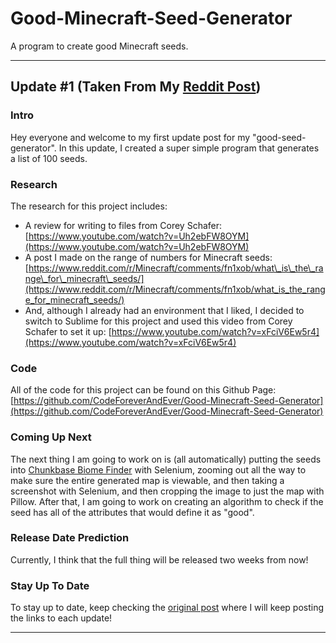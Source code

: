 # Good-Minecraft-Seed-Generator
A program to create good Minecraft seeds.

___

## Update #1 (Taken From My [Reddit Post](https://www.reddit.com/r/Minecraft/comments/fn9jvr/update_1_generating_list_of_seeds_good_seed/))


### Intro
Hey everyone and welcome to my first update post for my "good-seed-generator".  In this update, I created a super simple program that generates a list of 100 seeds. 


### Research
The research for this project includes:
* A review for writing to files from Corey Schafer:  [https://www.youtube.com/watch?v=Uh2ebFW8OYM](https://www.youtube.com/watch?v=Uh2ebFW8OYM) 
* A post I made on the range of numbers for Minecraft seeds:  [https://www.reddit.com/r/Minecraft/comments/fn1xob/what\_is\_the\_range\_for\_minecraft\_seeds/](https://www.reddit.com/r/Minecraft/comments/fn1xob/what_is_the_range_for_minecraft_seeds/) 
* And, although I already had an environment that I liked, I decided to switch to Sublime for this project and used this video from Corey Schafer to set it up:  [https://www.youtube.com/watch?v=xFciV6Ew5r4](https://www.youtube.com/watch?v=xFciV6Ew5r4) 


### Code
All of the code for this project can be found on this Github Page:  [https://github.com/CodeForeverAndEver/Good-Minecraft-Seed-Generator](https://github.com/CodeForeverAndEver/Good-Minecraft-Seed-Generator)  


### Coming Up Next
The next thing I am going to work on is (all automatically) putting the seeds into [Chunkbase Biome Finder](https://www.chunkbase.com/apps/biome-finder) with Selenium, zooming out all the way to make sure the entire generated map is viewable, and then taking a screenshot with Selenium, and then cropping the image to just the map with Pillow. After that, I am going to work on creating an algorithm to check if the seed has all of the attributes that would define it as "good".


### Release Date Prediction
Currently, I think that the full thing will be released two weeks from now!


### Stay Up To Date
To stay up to date, keep checking the [original post](https://www.reddit.com/r/Minecraft/comments/fmjh19/thinking_about_making_a_goodseedgenerator/) where I will keep posting the links to each update!

___
